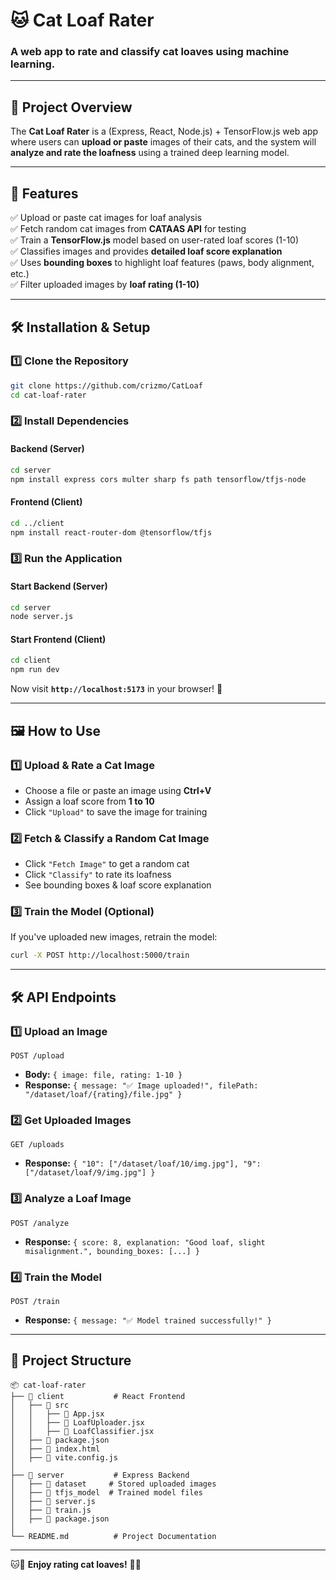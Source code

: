 # 🐱 Cat Loaf Rater

### **A web app to rate and classify cat loaves using machine learning.**

---

## 📌 **Project Overview**
The **Cat Loaf Rater** is a (Express, React, Node.js) + TensorFlow.js web app where users can **upload or paste** images of their cats, and the system will **analyze and rate the loafness** using a trained deep learning model.

---

## 🎯 **Features**

✅ Upload or paste cat images for loaf analysis  
✅ Fetch random cat images from **CATAAS API** for testing  
✅ Train a **TensorFlow.js** model based on user-rated loaf scores (1-10)  
✅ Classifies images and provides **detailed loaf score explanation**  
✅ Uses **bounding boxes** to highlight loaf features (paws, body alignment, etc.)  
✅ Filter uploaded images by **loaf rating (1-10)**  

---

## 🛠️ **Installation & Setup**

### **1️⃣ Clone the Repository**  
```sh
git clone https://github.com/crizmo/CatLoaf
cd cat-loaf-rater
```

### **2️⃣ Install Dependencies**  

#### **Backend (Server)**
```sh
cd server
npm install express cors multer sharp fs path tensorflow/tfjs-node
```

#### **Frontend (Client)**
```sh
cd ../client
npm install react-router-dom @tensorflow/tfjs
```

### **3️⃣ Run the Application**  

#### **Start Backend (Server)**
```sh
cd server
node server.js
```

#### **Start Frontend (Client)**
```sh
cd client
npm run dev
```

Now visit **`http://localhost:5173`** in your browser! 🚀

---

## 🖼️ **How to Use**

### **1️⃣ Upload & Rate a Cat Image**  
- Choose a file or paste an image using **Ctrl+V**  
- Assign a loaf score from **1 to 10**  
- Click `"Upload"` to save the image for training  

### **2️⃣ Fetch & Classify a Random Cat Image**  
- Click `"Fetch Image"` to get a random cat  
- Click `"Classify"` to rate its loafness  
- See bounding boxes & loaf score explanation  

### **3️⃣ Train the Model (Optional)**  
If you've uploaded new images, retrain the model:  
```sh
curl -X POST http://localhost:5000/train
```

---

## 🛠️ **API Endpoints**

### **1️⃣ Upload an Image**
```http
POST /upload
```
- **Body:** `{ image: file, rating: 1-10 }`
- **Response:** `{ message: "✅ Image uploaded!", filePath: "/dataset/loaf/{rating}/file.jpg" }`  

### **2️⃣ Get Uploaded Images**
```http
GET /uploads
```
- **Response:** `{ "10": ["/dataset/loaf/10/img.jpg"], "9": ["/dataset/loaf/9/img.jpg"] }`  

### **3️⃣ Analyze a Loaf Image**
```http
POST /analyze
```
- **Response:** `{ score: 8, explanation: "Good loaf, slight misalignment.", bounding_boxes: [...] }`  

### **4️⃣ Train the Model**
```http
POST /train
```
- **Response:** `{ message: "✅ Model trained successfully!" }`  

---

## 📂 **Project Structure**
```
📦 cat-loaf-rater
├── 📁 client           # React Frontend
│   ├── 📁 src
│   │   ├── 📝 App.jsx
│   │   ├── 📝 LoafUploader.jsx
│   │   ├── 📝 LoafClassifier.jsx
│   ├── 📄 package.json
│   ├── 📄 index.html
│   ├── 📄 vite.config.js
│
├── 📁 server           # Express Backend
│   ├── 📁 dataset     # Stored uploaded images
│   ├── 📁 tfjs_model  # Trained model files
│   ├── 📝 server.js
│   ├── 📝 train.js
│   ├── 📄 package.json
│
└── README.md          # Project Documentation
```


---

🐱🥖 **Enjoy rating cat loaves!** 🚀🔥
